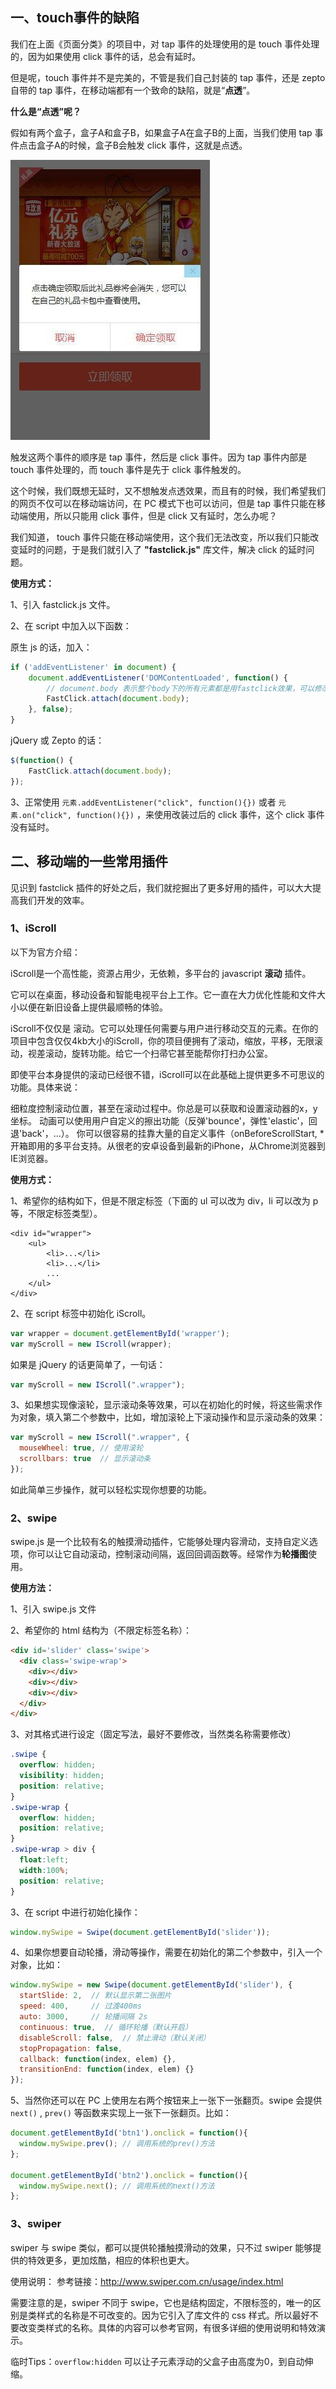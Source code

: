 ## 一、touch事件的缺陷

我们在上面《页面分类》的项目中，对 tap 事件的处理使用的是 touch 事件处理的，因为如果使用 click 事件的话，总会有延时。

但是呢，touch 事件并不是完美的，不管是我们自己封装的 tap 事件，还是 zepto 自带的 tap 事件，在移动端都有一个致命的缺陷，就是“**点透**”。

**什么是“点透”呢？**

假如有两个盒子，盒子A和盒子B，如果盒子A在盒子B的上面，当我们使用 tap 事件点击盒子A的时候，盒子B会触发 click 事件，这就是点透。

![](images/6.png)

触发这两个事件的顺序是 tap 事件，然后是 click 事件。因为 tap 事件内部是 touch 事件处理的，而 touch 事件是先于 click 事件触发的。

这个时候，我们既想无延时，又不想触发点透效果，而且有的时候，我们希望我们的网页不仅可以在移动端访问，在 PC 模式下也可以访问，但是 tap 事件只能在移动端使用，所以只能用 click 事件，但是 click 又有延时，怎么办呢？

我们知道， touch 事件只能在移动端使用，这个我们无法改变，所以我们只能改变延时的问题，于是我们就引入了 **"fastclick.js"** 库文件，解决 click 的延时问题。



**使用方式：**

1、引入 fastclick.js 文件。

2、在 script 中加入以下函数：

原生 js 的话，加入：

```js
if ('addEventListener' in document) {
	document.addEventListener('DOMContentLoaded', function() {
      	// document.body 表示整个body下的所有元素都是用fastclick效果，可以修改。
		FastClick.attach(document.body);
	}, false);
}
```

jQuery 或 Zepto 的话：

```js
$(function() {
	FastClick.attach(document.body);
});
```

3、正常使用 `元素.addEventListener("click", function(){})`  或者 `元素.on("click", function(){})` ，来使用改装过后的 click 事件，这个 click 事件没有延时。





## 二、移动端的一些常用插件

见识到 fastclick 插件的好处之后，我们就挖掘出了更多好用的插件，可以大大提高我们开发的效率。



### 1、iScroll

以下为官方介绍：

iScroll是一个高性能，资源占用少，无依赖，多平台的 javascript **滚动** 插件。

它可以在桌面，移动设备和智能电视平台上工作。它一直在大力优化性能和文件大小以便在新旧设备上提供最顺畅的体验。

iScroll不仅仅是 滚动。它可以处理任何需要与用户进行移动交互的元素。在你的项目中包含仅仅4kb大小的iScroll，你的项目便拥有了滚动，缩放，平移，无限滚动，视差滚动，旋转功能。给它一个扫帚它甚至能帮你打扫办公室。

即使平台本身提供的滚动已经很不错，iScroll可以在此基础上提供更多不可思议的功能。具体来说：

细粒度控制滚动位置，甚至在滚动过程中。你总是可以获取和设置滚动器的x，y坐标。
动画可以使用用户自定义的擦出功能（反弹'bounce'，弹性'elastic'，回退'back'，...）。
你可以很容易的挂靠大量的自定义事件（onBeforeScrollStart, *
开箱即用的多平台支持。从很老的安卓设备到最新的iPhone，从Chrome浏览器到IE浏览器。



**使用方式：**

1、希望你的结构如下，但是不限定标签（下面的 ul 可以改为 div，li 可以改为 p 等，不限定标签类型）。

```
<div id="wrapper">
    <ul>
        <li>...</li>
        <li>...</li>
        ...
    </ul>
</div>
```

2、在 script 标签中初始化 iScroll。

```js
var wrapper = document.getElementById('wrapper');
var myScroll = new IScroll(wrapper);
```

如果是 jQuery 的话更简单了，一句话：

```js
var myScroll = new IScroll(".wrapper");
```

3、如果想实现像滚轮，显示滚动条等效果，可以在初始化的时候，将这些需求作为对象，填入第二个参数中，比如，增加滚轮上下滚动操作和显示滚动条的效果：

```js
var myScroll = new IScroll(".wrapper", {
  mouseWheel: true, // 使用滚轮
  scrollbars: true  // 显示滚动条
});
```



如此简单三步操作，就可以轻松实现你想要的功能。





### 2、swipe

swipe.js 是一个比较有名的触摸滑动插件，它能够处理内容滑动，支持自定义选项，你可以让它自动滚动，控制滚动间隔，返回回调函数等。经常作为**轮播图**使用。



**使用方法：**

1、引入 swipe.js 文件

2、希望你的 html 结构为（不限定标签名称）：

```html
<div id='slider' class='swipe'>
  <div class='swipe-wrap'>
    <div></div>
    <div></div>
    <div></div>
  </div>
</div>
```

3、对其格式进行设定（固定写法，最好不要修改，当然类名称需要修改）

```css
.swipe {
  overflow: hidden;
  visibility: hidden;
  position: relative;
}
.swipe-wrap {
  overflow: hidden;
  position: relative;
}
.swipe-wrap > div {
  float:left;
  width:100%;
  position: relative;
}
```

3、在 script 中进行初始化操作：

```js
window.mySwipe = Swipe(document.getElementById('slider'));
```

4、如果你想要自动轮播，滑动等操作，需要在初始化的第二个参数中，引入一个对象，比如：

```js
window.mySwipe = new Swipe(document.getElementById('slider'), {
  startSlide: 2,  // 默认显示第二张图片
  speed: 400,     // 过渡400ms
  auto: 3000,     // 轮播间隔 2s
  continuous: true,  // 循环轮播（默认开启）
  disableScroll: false,  // 禁止滑动（默认关闭）
  stopPropagation: false,
  callback: function(index, elem) {},
  transitionEnd: function(index, elem) {}
});
```

5、当然你还可以在 PC 上使用左右两个按钮来上一张下一张翻页。swipe 会提供 `next()` , `prev()` 等函数来实现上一张下一张翻页。比如：

```js
document.getElementById('btn1').onclick = function(){
  window.mySwipe.prev(); // 调用系统的prev()方法
};

document.getElementById('btn2').onclick = function(){
  window.mySwipe.next(); // 调用系统的next()方法
};
```



### 3、swiper

swiper 与 swipe 类似，都可以提供轮播触摸滑动的效果，只不过 swiper 能够提供的特效更多，更加炫酷，相应的体积也更大。

使用说明： 参考链接：<http://www.swiper.com.cn/usage/index.html>

需要注意的是，swiper 不同于 swipe，它也是结构固定，不限标签的，唯一的区别是类样式的名称是不可改变的。因为它引入了库文件的 css 样式。所以最好不要改变类样式的名称。具体的内容可以参考官网，有很多详细的使用说明和特效演示。



临时Tips：`overflow:hidden` 可以让子元素浮动的父盒子由高度为0，到自动伸缩。



